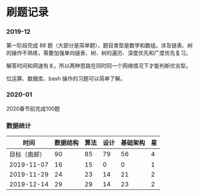 # 刷题记录

### 2019-12

第一阶段完成 88 题（大部分是简单题），题目类型是数学和数组。涉及链表、树的操作不熟练，需要加强单向链表、树、树的遍历、深度优先和广度优先复习。

解答时间和网速有关。所以两种思路在同时同一个网络情况下才能判断优劣型。

位运算、数据库、bash 操作的习题可以简单了解。

### 2020-01

2020春节前完成100题



### 数据统计

| 时间         | 数据结构 | 算法 | 设计 | 基础架构 | 星   |
| ------------ | -------- | ---- | ---- | -------- | ---- |
| 目标（南邮） | 90       | 85   | 79   | 56       | 4    |
| 2019-11-07   | 16       | 15   | 0    | 0        | 1    |
| 2019-11-29   | 24       | 23   | 14   | 21       | 2    |
| 2019-12-14   | 29       | 29   | 14   | 23       | 2    |